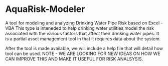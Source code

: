 # AquaRisk-Modeler
A tool for modeling and analyzing Drinking Water Pipe Risk based on Excel -VBA 
This type is inteneded to help drinking water utilities model the risk associated with the various factors that affect 
their drinking water pipes.  It is a partial asset management tool in that it requires data about the system.

After the tool is made available, we will include a help file that will detail how tool can be used.
NOTE - WE ARE LOOKING FOR NEW IDEAS ON HOW WE CAN IMPROVE THIS AND MAKE IT USEFUL FOR RISK ANALSYSIS.
